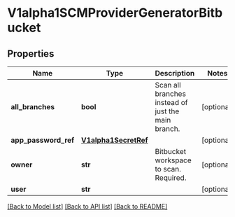 # V1alpha1SCMProviderGeneratorBitbucket

## Properties
Name | Type | Description | Notes
------------ | ------------- | ------------- | -------------
**all_branches** | **bool** | Scan all branches instead of just the main branch. | [optional] 
**app_password_ref** | [**V1alpha1SecretRef**](V1alpha1SecretRef.md) |  | [optional] 
**owner** | **str** | Bitbucket workspace to scan. Required. | [optional] 
**user** | **str** |  | [optional] 

[[Back to Model list]](../README.md#documentation-for-models) [[Back to API list]](../README.md#documentation-for-api-endpoints) [[Back to README]](../README.md)


